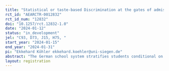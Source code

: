 ```yaml
---
title: "Statistical or taste-based Discrimination at the gates of admission to 5th Grade High School in Germany – Evidence from the field "
rct_id: "AEARCTR-0012832"
rct_id_num: "12832"
doi: "10.1257/rct.12832-1.0"
date: "2024-01-12"
status: "in_development"
jel: "C93, D73, J15, H75, "
start_year: "2024-01-15"
end_year: "2024-01-31"
pi: "Ekkehard Köhler ekkehard.koehler@uni-siegen.de"
abstract: "The German school system stratifies students conditional on their grades after the winter term of their 4th grade. Recommendations are not binding such that thousands of parents apply for admission for schooling at the top level “Gymnasium”-High Schools for their kids. Running a randomized controlled trial in this process, we test if gender, migration background and grades have an effect on Gymnasium’s and other secondary school admission’s responsiveness to messages sent by putatively German or Turkish Families who request information on the admission process. In line with our priors from a pre-test in the state of North Rhine-Westphalia, we expect that high schools across Germany discriminate against the ethnic background of students. Most notably non-German families receive significantly fewer replies even if they kid has good grades. We believe that this pre-test finding replicates across the other states of the Federal Republic of Germany. "
layout: registration
---
```


